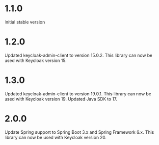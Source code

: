 # 1.1.0

Initial stable version

# 1.2.0

Updated keycloak-admin-client to version 15.0.2. This library can now be used with Keycloak version 15.

# 1.3.0

Updated keycloak-admin-client to version 19.0.1. This library can now be used with Keycloak version 19.
Updated Java SDK to 17.

# 2.0.0

Update Spring support to Spring Boot 3.x and Spring Framework 6.x.
This library can now be used with Keycloak version 20.
